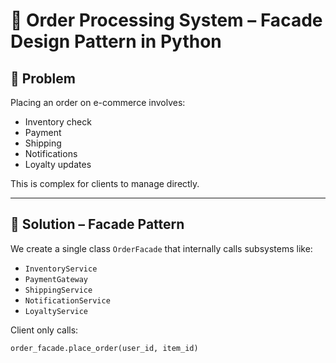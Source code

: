 # 🛒 Order Processing System – Facade Design Pattern in Python

## 🎯 Problem
Placing an order on e-commerce involves:
- Inventory check
- Payment
- Shipping
- Notifications
- Loyalty updates

This is complex for clients to manage directly.

---

## 🧩 Solution – Facade Pattern

We create a single class `OrderFacade` that internally calls subsystems like:

- `InventoryService`
- `PaymentGateway`
- `ShippingService`
- `NotificationService`
- `LoyaltyService`

Client only calls:
```python
order_facade.place_order(user_id, item_id)
```